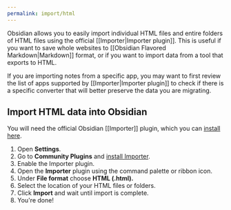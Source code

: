 ```yaml
---
permalink: import/html
---
```

Obsidian allows you to easily import individual HTML files and entire folders of HTML files using the official [[Importer|Importer plugin]]. This is useful if you want to save whole websites to [[Obsidian Flavored Markdown|Markdown]] format, or if you want to import data from a tool that exports to HTML. 

If you are importing notes from a specific app, you may want to first review the list of apps supported by [[Importer|Importer plugin]] to check if there is a specific converter that will better preserve the data you are migrating.

## Import HTML data into Obsidian

You will need the official Obsidian [[Importer]] plugin, which you can [install here](obsidian://show-plugin?id=obsidian-importer).

1. Open **Settings**.
2. Go to **Community Plugins** and [install Importer](obsidian://show-plugin?id=obsidian-importer).
3. Enable the Importer plugin.
4. Open the **Importer** plugin using the command palette or ribbon icon.
5. Under **File format** choose **HTML (.html).**
6. Select the location of your HTML files or folders.
7. Click **Import** and wait until import is complete.
8. You're done!